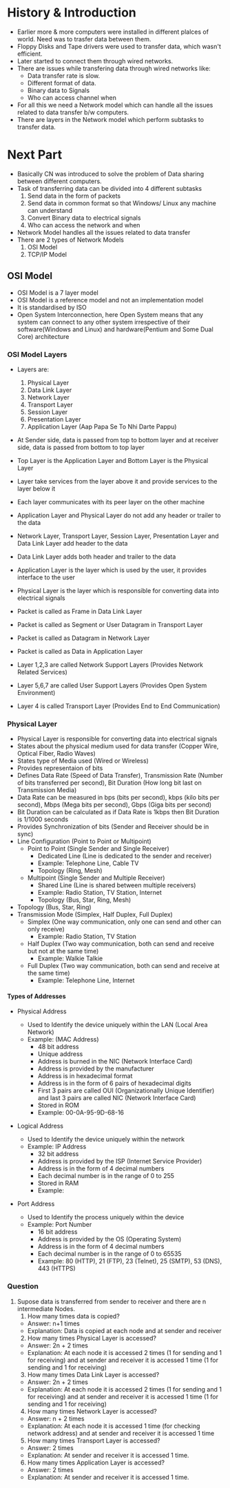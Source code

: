 # History & Introduction
- Earlier more & more computers were installed in different plalces of world. Need was to trasfer data between them.
- Floppy Disks and Tape drivers were used to transfer data, which wasn't efficient.
- Later started to connect them through wired networks.
- There are issues while transfering data through wired networks like:
  - Data transfer rate is slow.
  - Different format of data.
  - Binary data to Signals
  - Who can access channel when
- For all this we need a Network model which can handle all the issues related to data transfer b/w computers.
- There are layers in the Network model which perform subtasks to transfer data.

# Next Part
- Basically CN was introduced to solve the problem of Data sharing between different computers.
- Task of transferring data can be divided into 4 different subtasks
    1. Send data in the form of packets
    2. Send data in common format so that Windows/ Linux any machine can understand
    3. Convert Binary data to electrical signals
    4. Who can access the network and when
- Network Model handles all the issues related to data transfer
- There are 2 types of Network Models
    1. OSI Model
    2. TCP/IP Model

## OSI Model
- OSI Model is a 7 layer model
- OSI Model is a reference model and not an implementation model
- It is standardised by ISO
- Open System Interconnection, here Open System means that any system can connect to any other system irrespective of their software(Windows and Linux) and hardware(Pentium and Some Dual Core) architecture

### OSI Model Layers
- Layers are:
    1. Physical Layer
    2. Data Link Layer
    3. Network Layer
    4. Transport Layer
    5. Session Layer
    6. Presentation Layer
    7. Application Layer
(Aap Papa Se To Nhi Darte Pappu)

- At Sender side, data is passed from top to bottom layer and at receiver side, data is passed from bottom to top layer
- Top Layer is the Application Layer and Bottom Layer is the Physical Layer
- Layer take services from the layer above it and provide services to the layer below it
- Each layer communicates with its peer layer on the other machine
- Application Layer and Physical Layer do not add any header or trailer to the data
- Network Layer, Transport Layer, Session Layer, Presentation Layer and Data Link Layer add header to the data
- Data Link Layer adds both header and trailer to the data
- Application Layer is the layer which is used by the user, it provides interface to the user
- Physical Layer is the layer which is responsible for converting data into electrical signals

- Packet is called as Frame in Data Link Layer
- Packet is called as Segment or User Datagram in Transport Layer
- Packet is called as Datagram in Network Layer
- Packet is called as Data in Application Layer

- Layer 1,2,3 are called Network Support Layers (Provides Network Related Services)
- Layer 5,6,7 are called User Support Layers (Provides Open System Environment)
- Layer 4 is called Transport Layer (Provides End to End Communication)

### Physical Layer

- Physical Layer is responsible for converting data into electrical signals
- States about the physical medium used for data transfer (Copper Wire, Optical Fiber, Radio Waves)
- States type of Media used (Wired or Wireless)
- Provides representaion of bits
- Defines Data Rate (Speed of Data Transfer), Transmission Rate (Number of bits transferred per second), Bit Duration (How long bit last on Transmission Media)
- Data Rate can be measured in bps (bits per second), kbps (kilo bits per second), Mbps (Mega bits per second), Gbps (Giga bits per second)
- Bit Duration can be calculated as if Data Rate is 1kbps then Bit Duration is 1/1000 seconds
- Provides Synchronization of bits (Sender and Receiver should be in sync)
- Line Configuration (Point to Point or Multipoint)
    - Point to Point (Single Sender and Single Receiver)
        - Dedicated Line (Line is dedicated to the sender and receiver)
        - Example: Telephone Line, Cable TV
        - Topology (Ring, Mesh)
    - Multipoint (Single Sender and Multiple Receiver)
        - Shared Line (Line is shared between multiple receivers)
        - Example: Radio Station, TV Station, Internet
        - Topology (Bus, Star, Ring, Mesh)
- Topology (Bus, Star, Ring)
- Transmission Mode (Simplex, Half Duplex, Full Duplex)
    - Simplex (One way communication, only one can send and other can only receive)
        - Example: Radio Station, TV Station
    - Half Duplex (Two way communication, both can send and receive but not at the same time)
        - Example: Walkie Talkie
    - Full Duplex (Two way communication, both can send and receive at the same time)
        - Example: Telephone Line, Internet

#### Types of Addresses

- Physical Address 
    - Used to Identify the device uniquely within the LAN (Local Area Network)
    - Example: (MAC Address)
        - 48 bit address
        - Unique address
        - Address is burned in the NIC (Network Interface Card)
        - Address is provided by the manufacturer
        - Address is in hexadecimal format
        - Address is in the form of 6 pairs of hexadecimal digits
        - First 3 pairs are called OUI (Organizationally Unique Identifier) and last 3 pairs are called NIC (Network Interface Card)
        - Stored in ROM
        - Example: 00-0A-95-9D-68-16

- Logical Address
    - Used to Identify the device uniquely within the network
    - Example: IP Address
        - 32 bit address
        - Address is provided by the ISP (Internet Service Provider)
        - Address is in the form of 4 decimal numbers
        - Each decimal number is in the range of 0 to 255
        - Stored in RAM
        - Example:

- Port Address
    - Used to Identify the process uniquely within the device
    - Example: Port Number
        - 16 bit address
        - Address is provided by the OS (Operating System)
        - Address is in the form of 4 decimal numbers
        - Each decimal number is in the range of 0 to 65535
        - Example: 80 (HTTP), 21 (FTP), 23 (Telnet), 25 (SMTP), 53 (DNS), 443 (HTTPS)

### Question

1. Supose data is transferred from sender to receiver and there are n intermediate Nodes. 
    1. How many times data is copied?
    - Answer: n+1 times
    - Explanation: Data is copied at each node and at sender and receiver
    2. How many times Physical Layer is accessed?
    - Answer: 2n + 2 times
    - Explanation:  At each node it is accessed 2 times (1 for sending and 1 for receiving) and at sender and receiver it is accessed 1 time (1 for sending and 1 for receiving)
    3. How many times Data Link Layer is accessed?
    - Answer: 2n + 2 times
    - Explanation:  At each node it is accessed 2 times (1 for sending and 1 for receiving) and at sender and receiver it is accessed 1 time (1 for sending and 1 for receiving)
    4. How many times Network Layer is accessed?
    - Answer: n + 2 times
    - Explanation:  At each node it is accessed 1 time (for checking network address) and at sender and receiver it is accessed 1 time
    5. How many times Transport Layer is accessed?
    - Answer: 2 times
    - Explanation:  At sender and receiver it is accessed 1 time.
    6. How many times Application Layer is accessed?
    - Answer: 2 times
    - Explanation:  At sender and receiver it is accessed 1 time.
